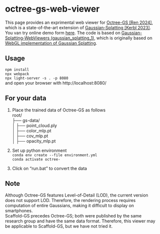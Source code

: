 # octree-gs-web-viewer
This page provides an exprimental web viewer for [Octree-GS [Ren 2024]](https://github.com/city-super/Octree-GS), which is a state-of-the-art extension of [Gaussian-Splatting [Kerbl 2023]](https://github.com/graphdeco-inria/gaussian-splatting). You van try online demo form [here](https://main--bejewelled-nougat-efb14c.netlify.app/). The code is based on [Gaussian-Splatting-WebViewers (gaussian_splatting_1)](https://github.com/akbartus/Gaussian-Splatting-WebViewers/tree/main), which is originally based on [ WebGL implementation of Gaussian Splatting](https://github.com/antimatter15/splat). 

## Usage
`npm install`  
`npx webpack`  
`npx light-server -s . -p 8080`  
and open your browser with http://localhost:8080/  

## For your data
1. Place the trained data of Octree-GS as follows  
root/  
├── gs-data/  
│   ├── point_cloud.ply  
│   ├── color_mlp.pt  
│   ├── cov_mlp.pt  
│   ├── opacity_mlp.pt  

2. Set up python environment  
`conda env create --file environment.yml`  
`conda activate octree-`  
  
3. Click on “run.bat” to convert the data

## Note
Although Octree-GS features Level-of-Detail (LOD), the current version does not support LOD. Therefore, the rendering process requires computation of entire Gaussians, making it difficult to display on smartphones.  
Scaffold-GS precedes Octree-GS; both were published by the same research group and have the same data format. Therefore, this viewer may be applicable to Scaffold-GS, but we have not tried it.